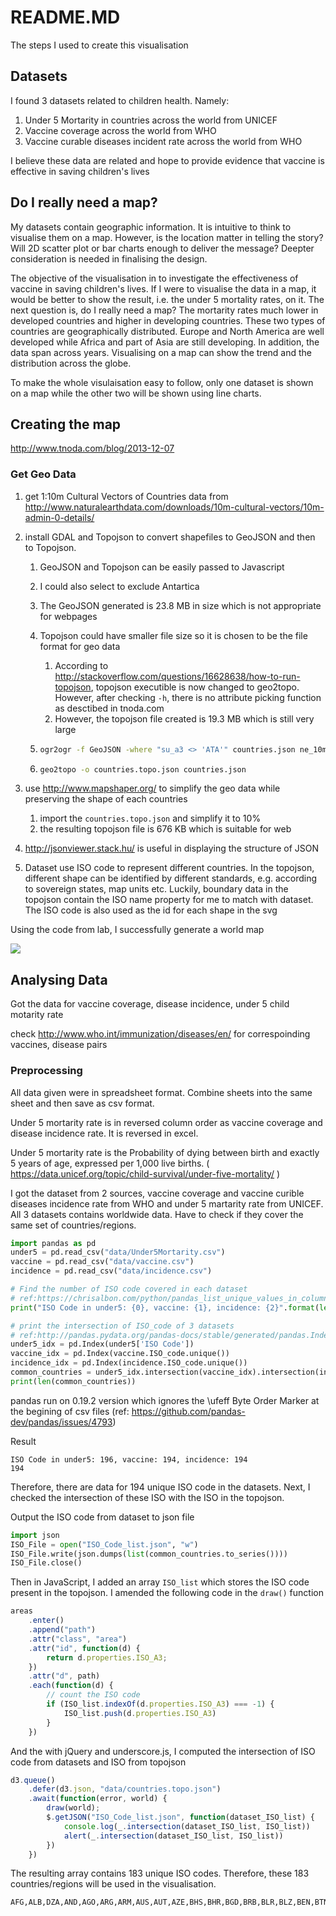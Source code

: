 # README.MD

The steps I used to create this visualisation

## Datasets

I found 3 datasets related to children health. Namely:

1. Under 5 Mortarity in countries across the world from UNICEF
2. Vaccine coverage across the world from WHO
3. Vaccine curable diseases incident rate across the world from WHO

I believe these data are related and hope to provide evidence that vaccine is effective in saving children's lives

## Do I really need a map?

My datasets contain geographic information. It is intuitive to think to visualise them on a map. However, is the location matter in telling the story? Will 2D scatter plot or bar charts enough to deliver the message? Deepter consideration is needed in finalising the design. 

The objective of the visualisation in to investigate the effectiveness of vaccine in saving children's lives. If I were to visualise the data in a map, it would be better to show the result, i.e. the under 5 mortality rates, on it. The next question is, do I really need a map? The mortarity rates much lower in developed countries and higher in developing countries. These two types of countries are geographically distributed. Europe and North America are well developed while Africa and part of Asia are still developing. In addition, the data span across years. Visualising on a map can show the trend and the distribution across the globe.

To make the whole visulaisation easy to follow, only one dataset is shown on a map while the other two will be shown using line charts.

## Creating the map

http://www.tnoda.com/blog/2013-12-07

### Get Geo Data

1. get 1:10m Cultural Vectors of Countries data from http://www.naturalearthdata.com/downloads/10m-cultural-vectors/10m-admin-0-details/

2. install GDAL and Topojson to convert shapefiles to GeoJSON and then to Topojson.
   1. GeoJSON and Topojson can be easily passed to Javascript

   2. I could also select to exclude Antartica

   3. The GeoJSON generated is 23.8 MB in size which is not appropriate for webpages

   4. Topojson could have smaller file size so it is chosen to be the file format for geo data

      1. According to http://stackoverflow.com/questions/16628638/how-to-run-topojson, topojson executible is now changed to geo2topo. However, after checking `-h`, there is no attribute picking function as desctibed in tnoda.com
      2. However, the topojson file created is 19.3 MB which is still very large

   5. ```bash
      ogr2ogr -f GeoJSON -where "su_a3 <> 'ATA'" countries.json ne_10m_admin_0_map_units.shp
      ```

   6. ```bash
      geo2topo -o countries.topo.json countries.json
      ```

3. use http://www.mapshaper.org/ to simplify the geo data while preserving the shape of each countries

   1. import the `countries.topo.json` and simplify it to 10%
   2. the resulting topojson file is 676 KB which is suitable for web

4. http://jsonviewer.stack.hu/ is useful in displaying the structure of JSON 

5. Dataset use ISO code to represent different countries. In the topojson, different shape can be identified by different standards, e.g. according to sovereign states, map units etc. Luckily, boundary data in the topojson contain the ISO name property for me to match with dataset. The ISO code is also used as the id for each shape in the svg

Using the code from lab, I successfully generate a world map

![](http://ww3.sinaimg.cn/large/006tNbRwgy1felxotz5vij312s0feq5y.jpg)

## Analysing Data

Got the data for vaccine coverage, disease incidence, under 5 child motarity rate

check http://www.who.int/immunization/diseases/en/ for correspoinding vaccines, disease pairs

### Preprocessing

All data given were in spreadsheet format. Combine sheets into the same sheet and then save as csv format.

Under 5 mortarity rate is in reversed column order as vaccine coverage and disease incidence rate. It is reversed in excel.

Under 5 mortarity rate is the Probability of dying between birth and exactly 5 years of age, expressed per 1,000 live births. ( https://data.unicef.org/topic/child-survival/under-five-mortality/ )

I got the dataset from 2 sources, vaccine coverage and vaccine curible diseases incidence rate from WHO and under 5 martarity rate from UNICEF. All 3 datasets contains worldwide data. Have to check if they cover the same set of countries/regions.

```python
import pandas as pd
under5 = pd.read_csv("data/Under5Mortarity.csv")
vaccine = pd.read_csv("data/vaccine.csv")
incidence = pd.read_csv("data/incidence.csv")

# Find the number of ISO code covered in each dataset
# ref:https://chrisalbon.com/python/pandas_list_unique_values_in_column.html
print("ISO Code in under5: {0}, vaccine: {1}, incidence: {2}".format(len(under5['ISO Code'].unique()), len(vaccine.ISO_code.unique()), len(incidence.ISO_code.unique())))

# print the intersection of ISO_code of 3 datasets
# ref:http://pandas.pydata.org/pandas-docs/stable/generated/pandas.Index.intersection.html
under5_idx = pd.Index(under5['ISO Code'])
vaccine_idx = pd.Index(vaccine.ISO_code.unique())
incidence_idx = pd.Index(incidence.ISO_code.unique())
common_countries = under5_idx.intersection(vaccine_idx).intersection(incidence_idx)
print(len(common_countries))
```

pandas run on 0.19.2 version which ignores the \ufeff Byte Order Marker at the begining of csv files (ref: https://github.com/pandas-dev/pandas/issues/4793)

Result

```
ISO Code in under5: 196, vaccine: 194, incidence: 194
194
```

Therefore, there are data for 194 unique ISO code in the datasets. Next, I checked the intersection of these ISO with the ISO in the topojson.

Output the ISO code from dataset to json file

``` python
import json
ISO_File = open("ISO_Code_list.json", "w")
ISO_File.write(json.dumps(list(common_countries.to_series())))
ISO_File.close()
```

Then in JavaScript, I added an array `ISO_list` which stores the ISO code present in the topojson. I amended the following code in the `draw()` function

```Javascript
areas
	.enter()
    .append("path")
    .attr("class", "area")
    .attr("id", function(d) {
        return d.properties.ISO_A3;
    })
    .attr("d", path)
    .each(function(d) {
        // count the ISO code
        if (ISO_list.indexOf(d.properties.ISO_A3) === -1) {
            ISO_list.push(d.properties.ISO_A3)
        }
    })
```

And the with jQuery and underscore.js, I computed the intersection of ISO code from datasets and ISO from topojson

```javascript
d3.queue()
    .defer(d3.json, "data/countries.topo.json")
    .await(function(error, world) {
        draw(world);
        $.getJSON("ISO_Code_list.json", function(dataset_ISO_list) {
            console.log(_.intersection(dataset_ISO_list, ISO_list))
            alert(_.intersection(dataset_ISO_list, ISO_list))
        })
    })
```

The resulting array contains 183 unique ISO codes. Therefore, these 183 countries/regions will be used in the visualisation.

```
AFG,ALB,DZA,AND,AGO,ARG,ARM,AUS,AUT,AZE,BHS,BHR,BGD,BRB,BLR,BLZ,BEN,BTN,BOL,BWA,BRA,BRN,BGR,BFA,BDI,CPV,KHM,CMR,CAN,CAF,TCD,CHL,CHN,COL,COM,COG,COK,CRI,CIV,HRV,CUB,CYP,CZE,PRK,COD,DNK,DJI,DMA,DOM,ECU,EGY,SLV,GNQ,ERI,EST,ETH,FJI,FIN,FRA,GAB,GMB,DEU,GHA,GRC,GRD,GTM,GIN,GNB,GUY,HTI,HND,HUN,ISL,IND,IDN,IRN,IRL,ISR,ITA,JAM,JPN,JOR,KAZ,KEN,KIR,KWT,KGZ,LAO,LVA,LBN,LSO,LBR,LBY,LTU,LUX,MDG,MWI,MYS,MDV,MLI,MLT,MHL,MRT,MUS,MEX,FSM,MCO,MNG,MNE,MAR,MOZ,MMR,NAM,NRU,NPL,NZL,NIC,NER,NGA,NIU,NOR,OMN,PAK,PLW,PAN,PRY,PER,PHL,POL,QAT,KOR,MDA,ROU,RUS,RWA,KNA,LCA,VCT,WSM,SMR,STP,SAU,SEN,SYC,SLE,SGP,SVK,SVN,SLB,ZAF,SSD,ESP,LKA,SDN,SUR,SWZ,SWE,CHE,SYR,TJK,THA,MKD,TLS,TGO,TON,TTO,TUN,TUR,TKM,TUV,UGA,UKR,ARE,TZA,USA,URY,UZB,VUT,VEN,VNM,YEM,ZMB,ZWE
```

